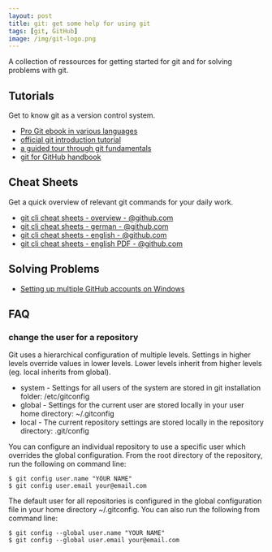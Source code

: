 ```yaml
---
layout: post
title: git: get some help for using git
tags: [git, GitHub]
image: /img/git-logo.png
---
```


A collection of ressources for getting started for git and for solving problems with git.

## Tutorials
Get to know git as a version control system.
- [Pro Git ebook in various languages](http://git-scm.com/book)
- [official git introduction tutorial](https://git-scm.com/docs/gittutorial)
- [a guided tour through git fundamentals](http://gitimmersion.com)
- [git for GitHub handbook](https://guides.github.com/introduction/git-handbook/)

## Cheat Sheets 
Get a quick overview of relevant git commands for your daily work.
- [git cli cheat sheets - overview - @github.com](https://services.github.com/on-demand/resources/cheatsheets/)
- [git cli cheat sheets - german - @github.com](https://services.github.com/on-demand/downloads/de/github-git-cheat-sheet/)
- [git cli cheat sheets - english - @github.com](https://services.github.com/on-demand/downloads/github-git-cheat-sheet/)
- [git cli cheat sheets - english PDF - @github.com](https://services.github.com/on-demand/downloads/github-git-cheat-sheet.pdf)

## Solving Problems
- [Setting up multiple GitHub accounts on Windows](http://www.kevinpelgrims.com/blog/2012/07/20/setting-up-multiple-github-accounts-on-windows/)

## FAQ

### change the user for a repository
Git uses a hierarchical configuration of multiple levels. Settings in higher levels override values in lower levels. Lower levels inherit from higher levels (eg. local inherits from global).
- system - Settings for all users of the system are stored in git installation folder: <git folder>/etc/gitconfig
- global - Settings for the current user are stored locally in your user home directory: ~/.gitconfig
- local - The current repository settings are stored locally in the repository directory: .git/config

You can configure an individual repository to use a specific user which overrides the global configuration. From the root directory of the repository, run the following on command line:
~~~
$ git config user.name "YOUR NAME"
$ git config user.email your@email.com
~~~

The default user for all repositories is configured in the global configuration file in your home directory ~/.gitconfig. You can also run the following from command line:
~~~
$ git config --global user.name "YOUR NAME"
$ git config --global user.email your@email.com
~~~
